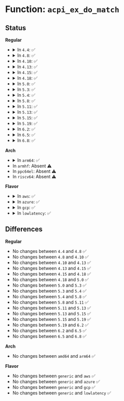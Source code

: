 # Function: <code>acpi_ex_do_match</code>

## Status
<b>Regular</b>
<ul>
<li>
<details>
<summary>In <code>4.4</code>: ✅</summary>

```c
u8 acpi_ex_do_match(u32 match_op, union acpi_operand_object *package_obj, union acpi_operand_object *match_obj);
```

**Collision:** Unique Static

**Inline:** No

**Transformation:** False

**Instances:**

```
In drivers/acpi/acpica/exoparg6.c (ffffffff81497aef)
Location: drivers/acpi/acpica/exoparg6.c:97
Inline: False
Direct callers:
  - drivers/acpi/acpica/exoparg6.c:acpi_ex_opcode_6A_0T_1R
  - drivers/acpi/acpica/exoparg6.c:acpi_ex_opcode_6A_0T_1R
```
**Symbols:**

```
ffffffff81497aef-ffffffff81497b9e: acpi_ex_do_match (STB_LOCAL)
```
</details>
</li>
<li>
<details>
<summary>In <code>4.8</code>: ✅</summary>

```c
u8 acpi_ex_do_match(u32 match_op, union acpi_operand_object *package_obj, union acpi_operand_object *match_obj);
```

**Collision:** Unique Static

**Inline:** No

**Transformation:** False

**Instances:**

```
In drivers/acpi/acpica/exoparg6.c (ffffffff814e6e0e)
Location: drivers/acpi/acpica/exoparg6.c:97
Inline: False
Direct callers:
  - drivers/acpi/acpica/exoparg6.c:acpi_ex_opcode_6A_0T_1R
  - drivers/acpi/acpica/exoparg6.c:acpi_ex_opcode_6A_0T_1R
```
**Symbols:**

```
ffffffff814e6e0e-ffffffff814e6ebd: acpi_ex_do_match (STB_LOCAL)
```
</details>
</li>
<li>
<details>
<summary>In <code>4.10</code>: ✅</summary>

```c
u8 acpi_ex_do_match(u32 match_op, union acpi_operand_object *package_obj, union acpi_operand_object *match_obj);
```

**Collision:** Unique Static

**Inline:** No

**Transformation:** False

**Instances:**

```
In drivers/acpi/acpica/exoparg6.c (ffffffff81509662)
Location: drivers/acpi/acpica/exoparg6.c:97
Inline: False
Direct callers:
  - drivers/acpi/acpica/exoparg6.c:acpi_ex_opcode_6A_0T_1R
  - drivers/acpi/acpica/exoparg6.c:acpi_ex_opcode_6A_0T_1R
```
**Symbols:**

```
ffffffff81509662-ffffffff81509711: acpi_ex_do_match (STB_LOCAL)
```
</details>
</li>
<li>
<details>
<summary>In <code>4.13</code>: ✅</summary>

```c
u8 acpi_ex_do_match(u32 match_op, union acpi_operand_object *package_obj, union acpi_operand_object *match_obj);
```

**Collision:** Unique Static

**Inline:** No

**Transformation:** False

**Instances:**

```
In drivers/acpi/acpica/exoparg6.c (ffffffff81519c8f)
Location: drivers/acpi/acpica/exoparg6.c:97
Inline: False
Direct callers:
  - drivers/acpi/acpica/exoparg6.c:acpi_ex_opcode_6A_0T_1R
  - drivers/acpi/acpica/exoparg6.c:acpi_ex_opcode_6A_0T_1R
```
**Symbols:**

```
ffffffff81519c8f-ffffffff81519d3e: acpi_ex_do_match (STB_LOCAL)
```
</details>
</li>
<li>
<details>
<summary>In <code>4.15</code>: ✅</summary>

```c
u8 acpi_ex_do_match(u32 match_op, union acpi_operand_object *package_obj, union acpi_operand_object *match_obj);
```

**Collision:** Unique Static

**Inline:** No

**Transformation:** False

**Instances:**

```
In drivers/acpi/acpica/exoparg6.c (ffffffff81567f6c)
Location: drivers/acpi/acpica/exoparg6.c:97
Inline: False
Direct callers:
  - drivers/acpi/acpica/exoparg6.c:acpi_ex_opcode_6A_0T_1R
  - drivers/acpi/acpica/exoparg6.c:acpi_ex_opcode_6A_0T_1R
```
**Symbols:**

```
ffffffff81567f6c-ffffffff81568021: acpi_ex_do_match (STB_LOCAL)
```
</details>
</li>
<li>
<details>
<summary>In <code>4.18</code>: ✅</summary>

```c
u8 acpi_ex_do_match(u32 match_op, union acpi_operand_object *package_obj, union acpi_operand_object *match_obj);
```

**Collision:** Unique Static

**Inline:** No

**Transformation:** False

**Instances:**

```
In drivers/acpi/acpica/exoparg6.c (ffffffff8159ec1e)
Location: drivers/acpi/acpica/exoparg6.c:63
Inline: False
Direct callers:
  - drivers/acpi/acpica/exoparg6.c:acpi_ex_opcode_6A_0T_1R
  - drivers/acpi/acpica/exoparg6.c:acpi_ex_opcode_6A_0T_1R
```
**Symbols:**

```
ffffffff8159ec1e-ffffffff8159ecd3: acpi_ex_do_match (STB_LOCAL)
```
</details>
</li>
<li>
<details>
<summary>In <code>5.0</code>: ✅</summary>

```c
u8 acpi_ex_do_match(u32 match_op, union acpi_operand_object *package_obj, union acpi_operand_object *match_obj);
```

**Collision:** Unique Static

**Inline:** No

**Transformation:** False

**Instances:**

```
In drivers/acpi/acpica/exoparg6.c (ffffffff815b7164)
Location: drivers/acpi/acpica/exoparg6.c:63
Inline: False
Direct callers:
  - drivers/acpi/acpica/exoparg6.c:acpi_ex_opcode_6A_0T_1R
  - drivers/acpi/acpica/exoparg6.c:acpi_ex_opcode_6A_0T_1R
```
**Symbols:**

```
ffffffff815b7164-ffffffff815b7222: acpi_ex_do_match (STB_LOCAL)
```
</details>
</li>
<li>
<details>
<summary>In <code>5.3</code>: ✅</summary>

```c
u8 acpi_ex_do_match(u32 match_op, union acpi_operand_object *package_obj, union acpi_operand_object *match_obj);
```

**Collision:** Unique Static

**Inline:** No

**Transformation:** False

**Instances:**

```
In drivers/acpi/acpica/exoparg6.c (ffffffff815e8cbe)
Location: drivers/acpi/acpica/exoparg6.c:63
Inline: False
Direct callers:
  - drivers/acpi/acpica/exoparg6.c:acpi_ex_opcode_6A_0T_1R
  - drivers/acpi/acpica/exoparg6.c:acpi_ex_opcode_6A_0T_1R
```
**Symbols:**

```
ffffffff815e8cbe-ffffffff815e8d82: acpi_ex_do_match (STB_LOCAL)
```
</details>
</li>
<li>
<details>
<summary>In <code>5.4</code>: ✅</summary>

```c
u8 acpi_ex_do_match(u32 match_op, union acpi_operand_object *package_obj, union acpi_operand_object *match_obj);
```

**Collision:** Unique Static

**Inline:** No

**Transformation:** False

**Instances:**

```
In drivers/acpi/acpica/exoparg6.c (ffffffff8160a053)
Location: drivers/acpi/acpica/exoparg6.c:63
Inline: False
Direct callers:
  - drivers/acpi/acpica/exoparg6.c:acpi_ex_opcode_6A_0T_1R
  - drivers/acpi/acpica/exoparg6.c:acpi_ex_opcode_6A_0T_1R
```
**Symbols:**

```
ffffffff8160a053-ffffffff8160a117: acpi_ex_do_match (STB_LOCAL)
```
</details>
</li>
<li>
<details>
<summary>In <code>5.8</code>: ✅</summary>

```c
u8 acpi_ex_do_match(u32 match_op, union acpi_operand_object *package_obj, union acpi_operand_object *match_obj);
```

**Collision:** Unique Static

**Inline:** No

**Transformation:** False

**Instances:**

```
In drivers/acpi/acpica/exoparg6.c (ffffffff816b636b)
Location: drivers/acpi/acpica/exoparg6.c:63
Inline: False
Direct callers:
  - drivers/acpi/acpica/exoparg6.c:acpi_ex_opcode_6A_0T_1R
  - drivers/acpi/acpica/exoparg6.c:acpi_ex_opcode_6A_0T_1R
```
**Symbols:**

```
ffffffff816b636b-ffffffff816b642f: acpi_ex_do_match (STB_LOCAL)
```
</details>
</li>
<li>
<details>
<summary>In <code>5.11</code>: ✅</summary>

```c
u8 acpi_ex_do_match(u32 match_op, union acpi_operand_object *package_obj, union acpi_operand_object *match_obj);
```

**Collision:** Unique Static

**Inline:** No

**Transformation:** False

**Instances:**

```
In drivers/acpi/acpica/exoparg6.c (ffffffff816d3c7f)
Location: drivers/acpi/acpica/exoparg6.c:63
Inline: False
Direct callers:
  - drivers/acpi/acpica/exoparg6.c:acpi_ex_opcode_6A_0T_1R
  - drivers/acpi/acpica/exoparg6.c:acpi_ex_opcode_6A_0T_1R
```
**Symbols:**

```
ffffffff816d3c7f-ffffffff816d3d43: acpi_ex_do_match (STB_LOCAL)
```
</details>
</li>
<li>
<details>
<summary>In <code>5.13</code>: ✅</summary>

```c
u8 acpi_ex_do_match(u32 match_op, union acpi_operand_object *package_obj, union acpi_operand_object *match_obj);
```

**Collision:** Unique Static

**Inline:** No

**Transformation:** False

**Instances:**

```
In drivers/acpi/acpica/exoparg6.c (ffffffff816b5c1d)
Location: drivers/acpi/acpica/exoparg6.c:63
Inline: False
Direct callers:
  - drivers/acpi/acpica/exoparg6.c:acpi_ex_opcode_6A_0T_1R
  - drivers/acpi/acpica/exoparg6.c:acpi_ex_opcode_6A_0T_1R
```
**Symbols:**

```
ffffffff816b5c1d-ffffffff816b5ce1: acpi_ex_do_match (STB_LOCAL)
```
</details>
</li>
<li>
<details>
<summary>In <code>5.15</code>: ✅</summary>

```c
u8 acpi_ex_do_match(u32 match_op, union acpi_operand_object *package_obj, union acpi_operand_object *match_obj);
```

**Collision:** Unique Static

**Inline:** No

**Transformation:** False

**Instances:**

```
In drivers/acpi/acpica/exoparg6.c (ffffffff8172cc46)
Location: drivers/acpi/acpica/exoparg6.c:63
Inline: False
Direct callers:
  - drivers/acpi/acpica/exoparg6.c:acpi_ex_opcode_6A_0T_1R
  - drivers/acpi/acpica/exoparg6.c:acpi_ex_opcode_6A_0T_1R
```
**Symbols:**

```
ffffffff8172cc46-ffffffff8172cd0a: acpi_ex_do_match (STB_LOCAL)
```
</details>
</li>
<li>
<details>
<summary>In <code>5.19</code>: ✅</summary>

```c
u8 acpi_ex_do_match(u32 match_op, union acpi_operand_object *package_obj, union acpi_operand_object *match_obj);
```

**Collision:** Unique Static

**Inline:** No

**Transformation:** False

**Instances:**

```
In drivers/acpi/acpica/exoparg6.c (ffffffff8185d5fb)
Location: drivers/acpi/acpica/exoparg6.c:63
Inline: False
Direct callers:
  - drivers/acpi/acpica/exoparg6.c:acpi_ex_opcode_6A_0T_1R
  - drivers/acpi/acpica/exoparg6.c:acpi_ex_opcode_6A_0T_1R
```
**Symbols:**

```
ffffffff8185d5fb-ffffffff8185d6c3: acpi_ex_do_match (STB_LOCAL)
```
</details>
</li>
<li>
<details>
<summary>In <code>6.2</code>: ✅</summary>

```c
u8 acpi_ex_do_match(u32 match_op, union acpi_operand_object *package_obj, union acpi_operand_object *match_obj);
```

**Collision:** Unique Static

**Inline:** No

**Transformation:** False

**Instances:**

```
In drivers/acpi/acpica/exoparg6.c (ffffffff81999d60)
Location: drivers/acpi/acpica/exoparg6.c:63
Inline: False
Direct callers:
  - drivers/acpi/acpica/exoparg6.c:acpi_ex_opcode_6A_0T_1R
  - drivers/acpi/acpica/exoparg6.c:acpi_ex_opcode_6A_0T_1R
```
**Symbols:**

```
ffffffff81999d60-ffffffff81999e66: acpi_ex_do_match (STB_LOCAL)
```
</details>
</li>
<li>
<details>
<summary>In <code>6.5</code>: ✅</summary>

```c
u8 acpi_ex_do_match(u32 match_op, union acpi_operand_object *package_obj, union acpi_operand_object *match_obj);
```

**Collision:** Unique Static

**Inline:** No

**Transformation:** False

**Instances:**

```
In drivers/acpi/acpica/exoparg6.c (ffffffff819e0a70)
Location: drivers/acpi/acpica/exoparg6.c:63
Inline: False
Direct callers:
  - drivers/acpi/acpica/exoparg6.c:acpi_ex_opcode_6A_0T_1R
  - drivers/acpi/acpica/exoparg6.c:acpi_ex_opcode_6A_0T_1R
```
**Symbols:**

```
ffffffff819e0a70-ffffffff819e0b78: acpi_ex_do_match (STB_LOCAL)
```
</details>
</li>
<li>
<details>
<summary>In <code>6.8</code>: ✅</summary>

```c
u8 acpi_ex_do_match(u32 match_op, union acpi_operand_object *package_obj, union acpi_operand_object *match_obj);
```

**Collision:** Unique Static

**Inline:** No

**Transformation:** False

**Instances:**

```
In drivers/acpi/acpica/exoparg6.c (ffffffff81a2b790)
Location: drivers/acpi/acpica/exoparg6.c:63
Inline: False
Direct callers:
  - drivers/acpi/acpica/exoparg6.c:acpi_ex_opcode_6A_0T_1R
  - drivers/acpi/acpica/exoparg6.c:acpi_ex_opcode_6A_0T_1R
```
**Symbols:**

```
ffffffff81a2b790-ffffffff81a2b898: acpi_ex_do_match (STB_LOCAL)
```
</details>
</li>
</ul>
<b>Arch</b>
<ul>
<li>
<details>
<summary>In <code>arm64</code>: ✅</summary>

```c
u8 acpi_ex_do_match(u32 match_op, union acpi_operand_object *package_obj, union acpi_operand_object *match_obj);
```

**Collision:** Unique Static

**Inline:** No

**Transformation:** False

**Instances:**

```
In drivers/acpi/acpica/exoparg6.c (ffff800010787d44)
Location: drivers/acpi/acpica/exoparg6.c:63
Inline: False
Direct callers:
  - drivers/acpi/acpica/exoparg6.c:acpi_ex_opcode_6A_0T_1R
  - drivers/acpi/acpica/exoparg6.c:acpi_ex_opcode_6A_0T_1R
```
**Symbols:**

```
ffff800010787d44-ffff800010787e3c: acpi_ex_do_match (STB_LOCAL)
```
</details>
</li>
<li>
In <code>armhf</code>: Absent ⚠️
</li>
<li>
In <code>ppc64el</code>: Absent ⚠️
</li>
<li>
In <code>riscv64</code>: Absent ⚠️
</li>
</ul>
<b>Flavor</b>
<ul>
<li>
<details>
<summary>In <code>aws</code>: ✅</summary>

```c
u8 acpi_ex_do_match(u32 match_op, union acpi_operand_object *package_obj, union acpi_operand_object *match_obj);
```

**Collision:** Unique Static

**Inline:** No

**Transformation:** False

**Instances:**

```
In drivers/acpi/acpica/exoparg6.c (ffffffff815edb24)
Location: drivers/acpi/acpica/exoparg6.c:63
Inline: False
Direct callers:
  - drivers/acpi/acpica/exoparg6.c:acpi_ex_opcode_6A_0T_1R
  - drivers/acpi/acpica/exoparg6.c:acpi_ex_opcode_6A_0T_1R
```
**Symbols:**

```
ffffffff815edb24-ffffffff815edbe8: acpi_ex_do_match (STB_LOCAL)
```
</details>
</li>
<li>
<details>
<summary>In <code>azure</code>: ✅</summary>

```c
u8 acpi_ex_do_match(u32 match_op, union acpi_operand_object *package_obj, union acpi_operand_object *match_obj);
```

**Collision:** Unique Static

**Inline:** No

**Transformation:** False

**Instances:**

```
In drivers/acpi/acpica/exoparg6.c (ffffffff815d911c)
Location: drivers/acpi/acpica/exoparg6.c:63
Inline: False
Direct callers:
  - drivers/acpi/acpica/exoparg6.c:acpi_ex_opcode_6A_0T_1R
  - drivers/acpi/acpica/exoparg6.c:acpi_ex_opcode_6A_0T_1R
```
**Symbols:**

```
ffffffff815d911c-ffffffff815d91e0: acpi_ex_do_match (STB_LOCAL)
```
</details>
</li>
<li>
<details>
<summary>In <code>gcp</code>: ✅</summary>

```c
u8 acpi_ex_do_match(u32 match_op, union acpi_operand_object *package_obj, union acpi_operand_object *match_obj);
```

**Collision:** Unique Static

**Inline:** No

**Transformation:** False

**Instances:**

```
In drivers/acpi/acpica/exoparg6.c (ffffffff815fe333)
Location: drivers/acpi/acpica/exoparg6.c:63
Inline: False
Direct callers:
  - drivers/acpi/acpica/exoparg6.c:acpi_ex_opcode_6A_0T_1R
  - drivers/acpi/acpica/exoparg6.c:acpi_ex_opcode_6A_0T_1R
```
**Symbols:**

```
ffffffff815fe333-ffffffff815fe3f7: acpi_ex_do_match (STB_LOCAL)
```
</details>
</li>
<li>
<details>
<summary>In <code>lowlatency</code>: ✅</summary>

```c
u8 acpi_ex_do_match(u32 match_op, union acpi_operand_object *package_obj, union acpi_operand_object *match_obj);
```

**Collision:** Unique Static

**Inline:** No

**Transformation:** False

**Instances:**

```
In drivers/acpi/acpica/exoparg6.c (ffffffff816181e3)
Location: drivers/acpi/acpica/exoparg6.c:63
Inline: False
Direct callers:
  - drivers/acpi/acpica/exoparg6.c:acpi_ex_opcode_6A_0T_1R
  - drivers/acpi/acpica/exoparg6.c:acpi_ex_opcode_6A_0T_1R
```
**Symbols:**

```
ffffffff816181e3-ffffffff816182a7: acpi_ex_do_match (STB_LOCAL)
```
</details>
</li>
</ul>

## Differences
<b>Regular</b>
<ul>
<li>
No changes between <code>4.4</code> and <code>4.8</code> ✅
</li>
<li>
No changes between <code>4.8</code> and <code>4.10</code> ✅
</li>
<li>
No changes between <code>4.10</code> and <code>4.13</code> ✅
</li>
<li>
No changes between <code>4.13</code> and <code>4.15</code> ✅
</li>
<li>
No changes between <code>4.15</code> and <code>4.18</code> ✅
</li>
<li>
No changes between <code>4.18</code> and <code>5.0</code> ✅
</li>
<li>
No changes between <code>5.0</code> and <code>5.3</code> ✅
</li>
<li>
No changes between <code>5.3</code> and <code>5.4</code> ✅
</li>
<li>
No changes between <code>5.4</code> and <code>5.8</code> ✅
</li>
<li>
No changes between <code>5.8</code> and <code>5.11</code> ✅
</li>
<li>
No changes between <code>5.11</code> and <code>5.13</code> ✅
</li>
<li>
No changes between <code>5.13</code> and <code>5.15</code> ✅
</li>
<li>
No changes between <code>5.15</code> and <code>5.19</code> ✅
</li>
<li>
No changes between <code>5.19</code> and <code>6.2</code> ✅
</li>
<li>
No changes between <code>6.2</code> and <code>6.5</code> ✅
</li>
<li>
No changes between <code>6.5</code> and <code>6.8</code> ✅
</li>
</ul>
<b>Arch</b>
<ul>
<li>
No changes between <code>amd64</code> and <code>arm64</code> ✅
</li>
</ul>
<b>Flavor</b>
<ul>
<li>
No changes between <code>generic</code> and <code>aws</code> ✅
</li>
<li>
No changes between <code>generic</code> and <code>azure</code> ✅
</li>
<li>
No changes between <code>generic</code> and <code>gcp</code> ✅
</li>
<li>
No changes between <code>generic</code> and <code>lowlatency</code> ✅
</li>
</ul>
